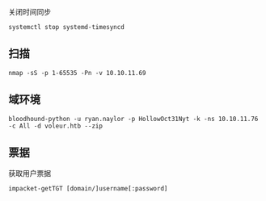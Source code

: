 关闭时间同步
```SHELL
systemctl stop systemd-timesyncd
```
## 扫描
```shell
nmap -sS -p 1-65535 -Pn -v 10.10.11.69
```

## 域环境
```SHELL
bloodhound-python -u ryan.naylor -p HollowOct31Nyt -k -ns 10.10.11.76 -c All -d voleur.htb --zip
```
## 票据
获取用户票据
```shell
impacket-getTGT [domain/]username[:password]
```
